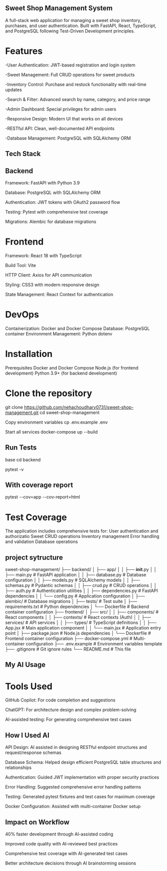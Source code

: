 ## Sweet Shop Management System
A full-stack web application for managing a sweet shop inventory, purchases, and user authentication. Built with FastAPI, 
React, TypeScript, and PostgreSQL following Test-Driven Development principles.

# Features
-User Authentication: JWT-based registration and login system

-Sweet Management: Full CRUD operations for sweet products

-Inventory Control: Purchase and restock functionality with real-time updates

-Search & Filter: Advanced search by name, category, and price range

-Admin Dashboard: Special privileges for admin users

-Responsive Design: Modern UI that works on all devices

-RESTful API: Clean, well-documented API endpoints

-Database Management: PostgreSQL with SQLAlchemy ORM

 ## Tech Stack
## Backend
Framework: FastAPI with Python 3.9

Database: PostgreSQL with SQLAlchemy ORM

Authentication: JWT tokens with OAuth2 password flow

Testing: Pytest with comprehensive test coverage

Migrations: Alembic for database migrations

# Frontend
Framework: React 18 with TypeScript

Build Tool: Vite

HTTP Client: Axios for API communication

Styling: CSS3 with modern responsive design

State Management: React Context for authentication

# DevOps
Containerization: Docker and Docker Compose
Database: PostgreSQL container
Environment Management: Python dotenv

# Installation
Prerequisites
Docker and Docker Compose
Node.js (for frontend development)
Python 3.9+ (for backend development)

 # Clone the repository
git clone https://github.com/nehachoudhary0731/sweet-shop-management.git
cd sweet-shop-management

 Copy environment variables
cp .env.example .env

 Start all services
docker-compose up --build

## Run Tests
base
cd backend

pytest -v

## With coverage report
pytest --cov=app --cov-report=html

# Test Coverage
The application includes comprehensive tests for:
User authentication and authorizatio
Sweet CRUD operations
Inventory management
Error handling and validation
Database operations
## project sytructure
sweet-shop-management/
├── backend/
│   ├── app/
│   │   ├── __init__.py
│   │   ├── main.py              # FastAPI application
│   │   ├── database.py          # Database configuration
│   │   ├── models.py            # SQLAlchemy models
│   │   ├── schemas.py           # Pydantic schemas
│   │   ├── crud.py              # CRUD operations
│   │   ├── auth.py              # Authentication utilities
│   │   ├── dependencies.py      # FastAPI dependencies
│   │   └── config.py            # Application configuration
│   ├── alembic/                 # Database migrations
│   ├── tests/                   # Test suite
│   ├── requirements.txt         # Python dependencies
│   └── Dockerfile              # Backend container configuration
├── frontend/
│   ├── src/
│   │   ├── components/          # React components
│   │   ├── contexts/           # React contexts (Auth)
│   │   ├── services/           # API services
│   │   ├── types/              # TypeScript definitions
│   │   ├── App.jsx             # Main application component
│   │   └── main.jsx            # Application entry point
│   ├── package.json            # Node.js dependencies
│   └── Dockerfile              # Frontend container configuration
├── docker-compose.yml          # Multi-container configuration
├── .env.example               # Environment variables template
├── .gitignore                 # Git ignore rules
└── README.md                  # This file

## My AI Usage
# Tools Used
GitHub Copilot: For code completion and suggestions

ChatGPT: For architecture design and complex problem-solving

AI-assisted testing: For generating comprehensive test cases
## How I Used AI
API Design: AI assisted in designing RESTful endpoint structures and request/response schemas

Database Schema: Helped design efficient PostgreSQL table structures and relationships

Authentication: Guided JWT implementation with proper security practices

Error Handling: Suggested comprehensive error handling patterns

Testing: Generated pytest fixtures and test cases for maximum coverage

Docker Configuration: Assisted with multi-container Docker setup

## Impact on Workflow
40% faster development through AI-assisted coding

Improved code quality with AI-reviewed best practices

Comprehensive test coverage with AI-generated test cases

Better architecture decisions through AI brainstorming sessions








